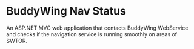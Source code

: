# BuddyWing Nav Status

An ASP.NET MVC web application that contacts BuddyWing WebService and checks if the navigation service is running smoothly on areas of SWTOR.
